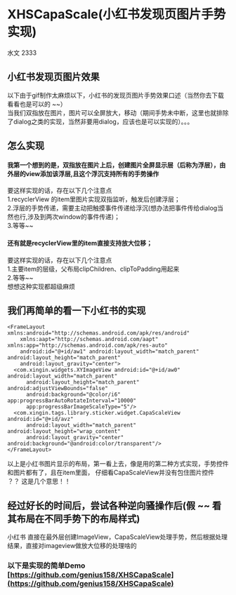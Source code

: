 # XHSCapaScale(小红书发现页图片手势实现)
水文 2333
## 小红书发现页图片效果

以下由于gif制作太麻烦以下，小红书的发现页图片手势效果口述（当然你去下载看看也是可以的 ~~）
<br/>
当我们双指放在图片，图片可以全屏放大，移动（期间手势未中断，这里也就排除了dialog之类的实现，当然非要用dialog，应该也是可以实现的）。。。

## 怎么实现
#### 我第一个想到的是，双指放在图片上后，创建图片全屏显示层（后称为浮层），由外层的view添加该浮层,且这个浮沉支持所有的手势操作

要这样实现的话，存在以下几个注意点
<br/>
1.recyclerView 的item里图片实现双指监听，触发后创建浮层；
<br/>
2.浮层的手势传递，需要主动把触摸事件传递给浮沉(想办法把事件传给dialog当然也行,涉及到两次window的事件传递)；
<br/>
3.等等~~

#### 还有就是recyclerView里的item直接支持放大位移；
要这样实现的话，存在以下几个注意点
<br/>
1.主要item的层级，父布局clipChildren、clipToPadding用起来
<br/>
2.等等~~
<br/>
想想这种实现都超级麻烦

## 我们再简单的看一下小红书的实现
```
<FrameLayout xmlns:android="http://schemas.android.com/apk/res/android"
    xmlns:aapt="http://schemas.android.com/aapt" xmlns:app="http://schemas.android.com/apk/res-auto"
    android:id="@+id/aw1" android:layout_width="match_parent" android:layout_height="match_parent"
    android:layout_gravity="center">
  <com.xingin.widgets.XYImageView android:id="@+id/aw0" android:layout_width="match_parent"
      android:layout_height="match_parent" android:adjustViewBounds="false"
      android:background="@color/i6" app:progressBarAutoRotateInterval="10000"
      app:progressBarImageScaleType="5"/>
  <com.xingin.tags.library.sticker.widget.CapaScaleView android:id="@+id/avz"
      android:layout_width="match_parent" android:layout_height="wrap_content"
      android:layout_gravity="center" android:background="@android:color/transparent"/>
</FrameLayout>

```
以上是小红书图片显示的布局，第一看上去，像是用的第二种方式实现，手势控件和图片都有了，且在item里面，
仔细看CapaScaleView并没有包住图片控件
<br/>
 ？？ 这是几个意思！！
 
 ## 经过好长的时间后，尝试各种逆向骚操作后(假 ~~ 看其布局在不同手势下的布局样式) 
 小红书 直接在最外层创建ImageView，CapaScaleView处理手势，然后根据处理结果，直接对imageview做放大位移的处理啥的
 
 ### 以下是实现的简单Demo [https://github.com/genius158/XHSCapaScale](https://github.com/genius158/XHSCapaScale)